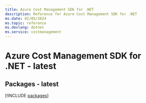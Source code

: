 ```yaml
---
title: Azure Cost Management SDK for .NET
description: Reference for Azure Cost Management SDK for .NET
ms.date: 02/05/2024
ms.topic: reference
ms.devlang: dotnet
ms.service: costmanagement
---
```

# Azure Cost Management SDK for .NET - latest
## Packages - latest
[!INCLUDE [packages](cost-management-index.md)]